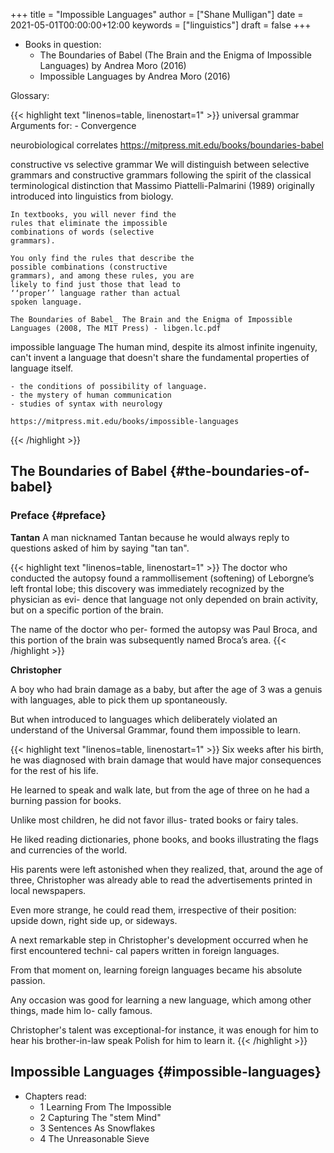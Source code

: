 +++
title = "Impossible Languages"
author = ["Shane Mulligan"]
date = 2021-05-01T00:00:00+12:00
keywords = ["linguistics"]
draft = false
+++

-   Books in question:
    -   <span class="underline">The Boundaries of Babel</span> (The Brain and the Enigma of Impossible Languages) by Andrea Moro (2016)
    -   <span class="underline">Impossible Languages</span> by Andrea Moro (2016)

Glossary:

{{< highlight text "linenos=table, linenostart=1" >}}
universal grammar
    Arguments for:
    - Convergence

neurobiological correlates
    https://mitpress.mit.edu/books/boundaries-babel

constructive vs selective grammar
    We will distinguish between selective
    grammars and constructive grammars
    following the spirit of the classical
    terminological distinction that Massimo
    Piattelli-Palmarini (1989) originally
    introduced into linguistics from biology.

    In textbooks, you will never find the
    rules that eliminate the impossible
    combinations of words (selective
    grammars).

    You only find the rules that describe the
    possible combinations (constructive
    grammars), and among these rules, you are
    likely to find just those that lead to
    ‘‘proper’’ language rather than actual
    spoken language.

    The Boundaries of Babel_ The Brain and the Enigma of Impossible Languages (2008, The MIT Press) - libgen.lc.pdf

impossible language
     The human mind, despite its almost
     infinite ingenuity, can't invent a
     language that doesn't share the
     fundamental properties of language
     itself.

    - the conditions of possibility of language.
    - the mystery of human communication
    - studies of syntax with neurology

    https://mitpress.mit.edu/books/impossible-languages
{{< /highlight >}}


## The Boundaries of Babel {#the-boundaries-of-babel}


### Preface {#preface}

<span class="underline">**Tantan**</span>
 A man nicknamed Tantan because he would always
 reply to questions asked of him by saying "tan
 tan".

{{< highlight text "linenos=table, linenostart=1" >}}
The doctor who conducted the autopsy found a
rammollisement (softening) of Leborgne’s left
frontal lobe; this discovery was immediately
recognized by the physician as evi- dence that
language not only depended on brain activity,
but on a specific portion of the brain.

The name of the doctor who per- formed the
autopsy was Paul Broca, and this portion of
the brain was subsequently named Broca’s area.
{{< /highlight >}}

<span class="underline">**Christopher**</span>

A boy who had brain damage as a baby, but
after the age of 3 was a genuis with
languages, able to pick them up spontaneously.

But when introduced to languages which
deliberately violated an understand of the
Universal Grammar, found them impossible to
learn.

{{< highlight text "linenos=table, linenostart=1" >}}
Six weeks after his birth, he was diagnosed
with brain damage that would have major
consequences for the rest of his life.

He learned to speak and walk late, but from
the age of three on he had a burning passion
for books.

Unlike most children, he did not favor illus-
trated books or fairy tales.

He liked reading dictionaries, phone books,
and books illustrating the flags and
currencies of the world.

His parents were left astonished when they
realized, that, around the age of three,
Christopher was already able to read the
advertisements printed in local newspapers.

Even more strange, he could read them,
irrespective of their position: upside down,
right side up, or sideways.

A next remarkable step in Christopher's
development occurred when he first encountered
techni- cal papers written in foreign
languages.

From that moment on, learning foreign
languages became his absolute passion.

Any occasion was good for learning a new
language, which among other things, made him
lo- cally famous.

Christopher's talent was exceptional-for
instance, it was enough for him to hear his
brother-in-law speak Polish for him to learn
it.
{{< /highlight >}}


## Impossible Languages {#impossible-languages}

-   Chapters read:
    -   1 Learning From The Impossible
    -   2 Capturing The "stem Mind"
    -   3 Sentences As Snowflakes
    -   4 The Unreasonable Sieve
